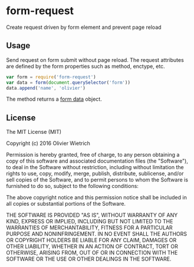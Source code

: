 # form-request

Create request driven by form element and prevent page reload

## Usage

Send request on form submit without page reload. The request attributes are defined
by the form properties such as method, enctype, etc.

```js
var form = require('form-request')
var data = form(document.querySelector('form'))
data.append('name', 'olivier')
```
The method returns a [form data](https://developer.mozilla.org/en-US/docs/Web/API/FormData/Using_FormData_Objects) object.

## License

The MIT License (MIT)

Copyright (c) 2016 Olivier Wietrich

Permission is hereby granted, free of charge, to any person obtaining a copy
of this software and associated documentation files (the "Software"), to deal
in the Software without restriction, including without limitation the rights
to use, copy, modify, merge, publish, distribute, sublicense, and/or sell
copies of the Software, and to permit persons to whom the Software is
furnished to do so, subject to the following conditions:

The above copyright notice and this permission notice shall be included in all
copies or substantial portions of the Software.

THE SOFTWARE IS PROVIDED "AS IS", WITHOUT WARRANTY OF ANY KIND, EXPRESS OR
IMPLIED, INCLUDING BUT NOT LIMITED TO THE WARRANTIES OF MERCHANTABILITY,
FITNESS FOR A PARTICULAR PURPOSE AND NONINFRINGEMENT. IN NO EVENT SHALL THE
AUTHORS OR COPYRIGHT HOLDERS BE LIABLE FOR ANY CLAIM, DAMAGES OR OTHER
LIABILITY, WHETHER IN AN ACTION OF CONTRACT, TORT OR OTHERWISE, ARISING FROM,
OUT OF OR IN CONNECTION WITH THE SOFTWARE OR THE USE OR OTHER DEALINGS IN THE
SOFTWARE.
